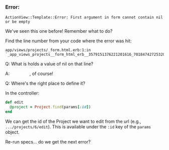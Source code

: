 ### Error:
    ActionView::Template::Error: First argument in form cannot contain nil or be empty

We've seen this one before! Remember what to do?

Find the line number from your code where the error was hit:

    app/views/projects/_form.html.erb:1:in `_app_views_projects__form_html_erb__3579151376221201616_70184742725320'

Q: What is holds a value of nil on that line?

A: <span style="color: white">@project</span>, of course!

Q: Where's the right place to define it?

In the controller:
```ruby
def edit
  @project = Project.find(params[:id])
end
```

We can get the id of the Project we want to edit from the url (e.g., `.../projects/6/edit`). This is available under the `:id` key of the `params` object.

Re-run specs... do we get the next error?

